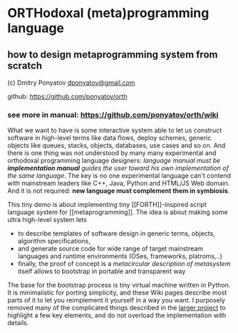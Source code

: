 # **ORTH**odoxal (meta)programming language
## how to design metaprogramming system from scratch

(c) Dmitry Ponyatov <dponyatov@gmail.com>

github: https://github.com/ponyatov/orth

### see more in manual: https://github.com/ponyatov/orth/wiki

What we want to have is some interactive system able to let us
construct software in high-level terms like data flows, deploy schemes, 
generic objects like queues, stacks, objects, databases, use cases and so on.
And there is one thing was not understood by many many experimental and 
orthodoxal programming language designers: _language manual must be 
**implementation manual** guides the user toward his own implementation of 
the same language_. The key is no one experimental language can't contend 
with mainstream leaders like C++, Java, Python and HTML/JS Web domain. 
And it is not required: **new language must complement them in symbiosis**.

This tiny demo is about implementing tiny [[FORTH]]-inspired script language 
system for [[metaprogramming]]. The idea is about making some ultra high-level 
system lets 
* to describe templates of software design in generic terms, objects, 
algorithm specifications, 
* and generate source code for wide range of target mainstream languages 
and runtime environments (OSes, frameworks, platroms,..)
* finally, the proof of concept is a _metacircular description of metasystem_ 
itself allows to bootstrap in portable and transparent way

The base for the bootstrap process is tiny virtual machine written in Python. 
It is minimalistic for porting simplicity, and these Wiki pages describe 
most parts of it to let you reimplement it yourself in a way you want.
I purposely removed many of the complicated things described in the 
[larger project](http://ponyatov.github.io/o/) to highlight a few key elements, 
and do not overload the implementation with details.

